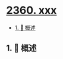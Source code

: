 # [2360. xxx](https://github.com/Tdahuyou/TNotes.leetcode/tree/main/notes/2360.%20xxx)

<!-- region:toc -->

- [1. 📝 概述](#1--概述)

<!-- endregion:toc -->

## 1. 📝 概述
